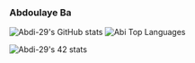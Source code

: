### Abdoulaye Ba
![Abdi-29's GitHub stats](https://github-readme-stats.vercel.app/api?username=Abdi-29&show_icons=true&theme=radical)
![Abi Top Languages](https://github-readme-stats.vercel.app/api/top-langs/?username=Abdi-29&layout=compact&theme=radical)

![Abdi-29's 42 stats](https://badge42.vercel.app/api/v2/cl57wpef6000609l7lhotpicy/stats?cursusId=21&coalitionId=59)
